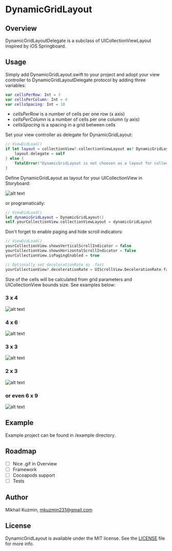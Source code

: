 # DynamicGridLayout

## Overview
DynamicGridLayoutDelegate is a subclass of UICollectionViewLayout inspired by iOS Springboard.

## Usage
Simply add DynamicGridLayout.swift to your project and adopt your view controller to DynamicGridLayoutDelegate protocol by adding three variables:

```swift
var cellsPerRow: Int = 3
var cellsPerColumn: Int = 4
var cellsSpacing: Int = 10
```
- *cellsPerRow* is a number of cells per one row (x axis) 
- *cellsPerColumn* is a number of cells per one column (y axis)
- *cellsSpacing* is a spacing in a grid between cells


Set your view controller as delegate for DynamicGridLayout:

```swift
// ViewDidLoad()
if let layout = collectionView?.collectionViewLayout as? DynamicGridLayout {
    layout.delegate = self
} else {
    fatalError("DynamicGridLayout is not choosen as a layout for collectionView!")
}
```

Define DynamicGridLayout as layout for your UICollectionView in Storyboard:

![alt text][storyboard-example]


or programatically:
```swift
// ViewDidLoad()
let dynamicGridLayout = DynamicGridLayout()
self.yourCollectionView.collectionViewLayout = dynamicGridLayout
```


Don't forget to enable paging and hide scroll indicators:
```swift
// ViewDidLoad()
yourCollectionView.showsVerticalScrollIndicator = false
yourCollectionView.showsHorizontalScrollIndicator = false
yourCollectionView.isPagingEnabled = true

// Optionally set decelerationRate as .fast
yourCollectionView?.decelerationRate = UIScrollView.DecelerationRate.fast
```


Size of the cells will be calculated from grid parameters and UICollectionView bounds size. See examples below:


### 3 x 4
![alt text][3x4]

### 4 x 6
![alt text][4x6]

### 3 x 3
![alt text][3x3]

### 2 x 3
![alt text][2x3]

### or even 6 x 9
![alt text][6x9]

## Example
Example project can be found in /example directory.

## Roadmap
- [ ] Nice .gif in Overview
- [ ] Framework
- [ ] Cocoapods support
- [ ] Tests

## Author
Mikhail Kuzmin, mkuzmin231@gmail.com

## License
DynamicGridLayout is available under the MIT license. See the [LICENSE](https://github.com/ImKuz/DynamicGridLayout/blob/master/README.md) file for more info.

[storyboard-example]: https://github.com/ImKuz/DynamicGridLayout/blob/master/images/storyboard-example.png
[3x4]: https://github.com/ImKuz/DynamicGridLayout/blob/master/images/3x4.png
[4x6]: https://github.com/ImKuz/DynamicGridLayout/blob/master/images/4x6.png
[3x3]: https://github.com/ImKuz/DynamicGridLayout/blob/master/images/3x3.png
[2x3]: https://github.com/ImKuz/DynamicGridLayout/blob/master/images/2x3.png
[6x9]: https://github.com/ImKuz/DynamicGridLayout/blob/master/images/6x9.png

